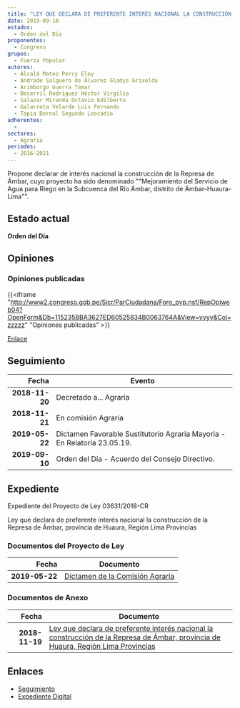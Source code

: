 ```yaml
---
title: "LEY QUE DECLARA DE PREFERENTE INTERÉS NACIONAL LA CONSTRUCCIÓN DE LA REPRESA DE ÁMBAR, PROVINCIA DE HUAURA, REGIÓN LIMA PROVINCIAS"
date: 2019-09-10
estados: 
  - Orden del Día
proponentes: 
  - Congreso
grupos: 
  - Fuerza Popular
autores: 
  - Alcalá Mateo Percy Eloy
  - Andrade Salguero de Álvarez Gladys Griselda
  - Arimborgo Guerra Tamar
  - Becerril Rodríguez Héctor Virgilio
  - Salazar Miranda Octavio Edilberto
  - Galarreta Velarde Luis Fernando
  - Tapia Bernal Segundo Leocadio
adherentes: 
  - 
sectores: 
  - Agraria
periodos: 
  - 2016-2021
---
```


Propone declarar de interés nacional la construcción de la Represa de Ámbar, cuyo proyecto ha sido denominado ""Mejoramiento del Servicio de Agua para Riego en la Subcuenca del Río Ámbar, distrito de Ámbar-Huaura-Lima"".


## Estado actual

**Orden del Día**

## Opiniones

### Opiniones publicadas

{{<iframe "http://www2.congreso.gob.pe/Sicr/ParCiudadana/Foro_pvp.nsf/RepOpiweb04?OpenForm&Db=115235BBA3627ED60525834B0063764A&View=yyyy&Col=zzzzz" "Opiniones publicadas" >}}

[Enlace](http://www2.congreso.gob.pe/Sicr/ParCiudadana/Foro_pvp.nsf/RepOpiweb04?OpenForm&Db=115235BBA3627ED60525834B0063764A&View=yyyy&Col=zzzzz)

## Seguimiento

| Fecha | Evento |
|------:|--------|
| **2018-11-20** | Decretado a... Agraria|
| **2018-11-21** | En comisión Agraria|
| **2019-05-22** | Dictamen Favorable Sustitutorio Agraria Mayoria - En Relatoría 23.05.19.|
| **2019-09-10** | Orden del Día - Acuerdo del Consejo Directivo.|


## Expediente

Expediente del Proyecto de Ley 03631/2018-CR

Ley que declara de preferente interés nacional la construcción de la Represa de Ámbar, provincia de Huaura, Región Lima Provincias


### Documentos del Proyecto de Ley

| Fecha | Documento |
|------:|--------|
| **2019-05-22** | [Dictamen de la Comisión Agraria](http://www.leyes.congreso.gob.pe/Documentos/2016_2021/Dictamenes/Proyectos_de_Ley/03631DC01MAY20190522.pdf) |

### Documentos de Anexo

| Fecha | Documento |
|------:|--------|
| **2018-11-19** | [Ley que declara de preferente interés nacional la construcción de la Represa de Ámbar, provincia de Huaura, Región Lima Provincias](http://www.leyes.congreso.gob.pe/Documentos/2016_2021/Proyectos_de_Ley_y_de_Resoluciones_Legislativas/PL0363120181119.pdf) |

## Enlaces 

- [Seguimiento](http://www2.congreso.gob.pe/Sicr/TraDocEstProc/CLProLey2016.nsf/f7fff46988ca05b1052578e100829cc7/57a7f7b92df53fcd0525834a00760756?OpenDocument)
- [Expediente Digital](http://www2.congreso.gob.pe/Sicr/TraDocEstProc/CLProLey2016.nsf/f7fff46988ca05b1052578e100829cc7/57a7f7b92df53fcd0525834a00760756?OpenDocument&Click=05257FB7005EB655.eb71d0cf91d8294e05256cdf006b5706/$Body/0.1C6C)
